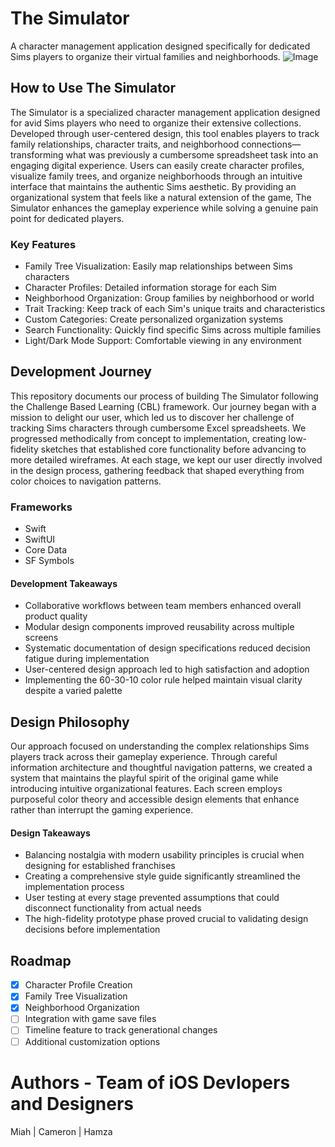 # The Simulator

A character management application designed specifically for dedicated Sims players to organize their virtual families and neighborhoods.
![Image](https://github.com/user-attachments/assets/bcdb0151-a4c3-4964-8618-87a19034909e)
## How to Use The Simulator
The Simulator is a specialized character management application designed for avid Sims players who need to organize their extensive collections. Developed through user-centered design, this tool enables players to track family relationships, character traits, and neighborhood connections—transforming what was previously a cumbersome spreadsheet task into an engaging digital experience. Users can easily create character profiles, visualize family trees, and organize neighborhoods through an intuitive interface that maintains the authentic Sims aesthetic. By providing an organizational system that feels like a natural extension of the game, The Simulator enhances the gameplay experience while solving a genuine pain point for dedicated players.

### Key Features
- Family Tree Visualization: Easily map relationships between Sims characters
- Character Profiles: Detailed information storage for each Sim
- Neighborhood Organization: Group families by neighborhood or world
- Trait Tracking: Keep track of each Sim's unique traits and characteristics
- Custom Categories: Create personalized organization systems
- Search Functionality: Quickly find specific Sims across multiple families
- Light/Dark Mode Support: Comfortable viewing in any environment

## Development Journey
This repository documents our process of building The Simulator following the Challenge Based Learning (CBL) framework. Our journey began with a mission to delight our user, which led us to discover her challenge of tracking Sims characters through cumbersome Excel spreadsheets. We progressed methodically from concept to implementation, creating low-fidelity sketches that established core functionality before advancing to more detailed wireframes. At each stage, we kept our user directly involved in the design process, gathering feedback that shaped everything from color choices to navigation patterns.

### Frameworks
- Swift
- SwiftUI
- Core Data
- SF Symbols

#### Development Takeaways
- Collaborative workflows between team members enhanced overall product quality
- Modular design components improved reusability across multiple screens
- Systematic documentation of design specifications reduced decision fatigue during implementation
- User-centered design approach led to high satisfaction and adoption
- Implementing the 60-30-10 color rule helped maintain visual clarity despite a varied palette

## Design Philosophy
Our approach focused on understanding the complex relationships Sims players track across their gameplay experience. Through careful information architecture and thoughtful navigation patterns, we created a system that maintains the playful spirit of the original game while introducing intuitive organizational features. Each screen employs purposeful color theory and accessible design elements that enhance rather than interrupt the gaming experience.

#### Design Takeaways
- Balancing nostalgia with modern usability principles is crucial when designing for established franchises
- Creating a comprehensive style guide significantly streamlined the implementation process
- User testing at every stage prevented assumptions that could disconnect functionality from actual needs
- The high-fidelity prototype phase proved crucial to validating design decisions before implementation

## Roadmap
- [x] Character Profile Creation
- [x] Family Tree Visualization
- [x] Neighborhood Organization
- [ ] Integration with game save files
- [ ] Timeline feature to track generational changes
- [ ] Additional customization options

# Authors - Team of iOS Devlopers and Designers
Miah |
Cameron |
Hamza 

